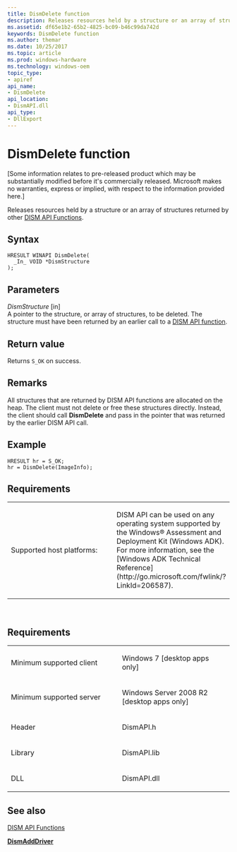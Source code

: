 ```yaml
---
title: DismDelete function
description: Releases resources held by a structure or an array of structures returned by other DISM API Functions.
ms.assetid: df65e1b2-65b2-4825-bc09-b46c99da742d
keywords: DismDelete function
ms.author: themar
ms.date: 10/25/2017
ms.topic: article
ms.prod: windows-hardware
ms.technology: windows-oem
topic_type: 
- apiref
api_name: 
- DismDelete
api_location: 
- DismAPI.dll
api_type: 
- DllExport
---
```


# DismDelete function


\[Some information relates to pre-released product which may be substantially modified before it's commercially released. Microsoft makes no warranties, express or implied, with respect to the information provided here.\]

Releases resources held by a structure or an array of structures returned by other [DISM API Functions](dism-api-functions.md).

Syntax
---

```ManagedCPlusPlus
HRESULT WINAPI DismDelete(
  _In_ VOID *DismStructure
);
```

Parameters
-------

*DismStructure* \[in\]  
A pointer to the structure, or array of structures, to be deleted. The structure must have been returned by an earlier call to a [DISM API function](dism-api-functions.md).

Return value
---------

Returns `S_OK` on success.

## <span id="Remarks"></span><span id="remarks"></span><span id="REMARKS"></span>Remarks


All structures that are returned by DISM API functions are allocated on the heap. The client must not delete or free these structures directly. Instead, the client should call **DismDelete** and pass in the pointer that was returned by the earlier DISM API call.

## <span id="Example"></span><span id="example"></span><span id="EXAMPLE"></span>Example


``` syntax
HRESULT hr = S_OK; 
hr = DismDelete(ImageInfo);
```

## <span id="Requirements"></span><span id="requirements"></span><span id="REQUIREMENTS"></span>Requirements


<table>
<colgroup>
<col width="50%" />
<col width="50%" />
</colgroup>
<tbody>
<tr class="odd">
<td><p>Supported host platforms:</p></td>
<td><p>DISM API can be used on any operating system supported by the Windows® Assessment and Deployment Kit (Windows ADK). For more information, see the [Windows ADK Technical Reference](http://go.microsoft.com/fwlink/?LinkId=206587).</p></td>
</tr>
</tbody>
</table>

 

Requirements
---------

<table>
<colgroup>
<col width="50%" />
<col width="50%" />
</colgroup>
<tbody>
<tr class="odd">
<td><p>Minimum supported client</p></td>
<td><p>Windows 7 [desktop apps only]</p></td>
</tr>
<tr class="even">
<td><p>Minimum supported server</p></td>
<td><p>Windows Server 2008 R2 [desktop apps only]</p></td>
</tr>
<tr class="odd">
<td><p>Header</p></td>
<td>DismAPI.h</td>
</tr>
<tr class="even">
<td><p>Library</p></td>
<td>DismAPI.lib</td>
</tr>
<tr class="odd">
<td><p>DLL</p></td>
<td>DismAPI.dll</td>
</tr>
</tbody>
</table>

## <span id="see_also"></span>See also


[DISM API Functions](dism-api-functions.md)

[**DismAddDriver**](dismadddriver-function.md)

 

 





